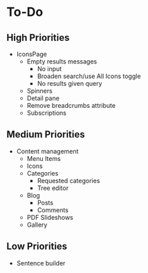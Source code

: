# To-Do

## High Priorities

- IconsPage
  - Empty results messages
    - No input
    - Broaden search/use All Icons toggle
    - No results given query
  - Spinners
  - Detail pane
  - Remove breadcrumbs attribute
  - Subscriptions

## Medium Priorities

- Content management
  - Menu Items
  - Icons
  - Categories
    - Requested categories
    - Tree editor
  - Blog
    - Posts
    - Comments
  - PDF Slideshows
  - Gallery

## Low Priorities

- Sentence builder
